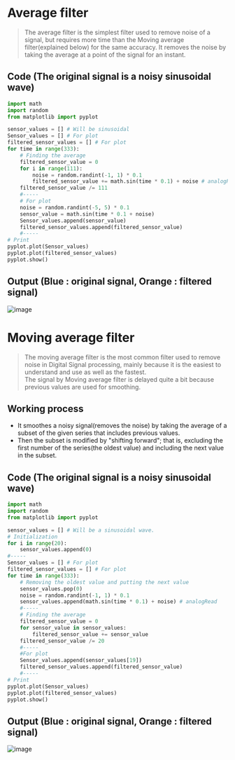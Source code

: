 # Average filter
>The average filter is the simplest filter used to remove noise of a signal, but requires more time than the Moving average filter(explained below) for the same accuracy.
>It removes the noise by taking the average at a point of the signal for an instant.

## Code (The original signal is a noisy sinusoidal wave)
~~~Python
import math
import random
from matplotlib import pyplot

sensor_values = [] # Will be sinusoidal
Sensor_values = [] # For plot
filtered_sensor_values = [] # For plot
for time in range(333):
    # Finding the average
    filtered_sensor_value = 0
    for i in range(111):
        noise = random.randint(-1, 1) * 0.1
        filtered_sensor_value += math.sin(time * 0.1) + noise # analogRead
    filtered_sensor_value /= 111
    #-----
    # For plot
    noise = random.randint(-5, 5) * 0.1
    sensor_value = math.sin(time * 0.1 + noise)
    Sensor_values.append(sensor_value)
    filtered_sensor_values.append(filtered_sensor_value)
    #-----
# Print
pyplot.plot(Sensor_values)
pyplot.plot(filtered_sensor_values)
pyplot.show()
~~~

## Output (Blue : original signal, Orange : filtered signal)
![image](https://user-images.githubusercontent.com/67142421/153919200-7357fca3-f21b-4604-9abc-b13592d3a239.png)


# Moving average filter
>The moving average filter is the most common filter used to remove noise in Digital Signal processing, mainly because it is the easiest to understand and use as well as
>the fastest.<br>
>The signal by Moving average filter is delayed quite a bit because previous values are used for smoothing.

## Working process
* It smoothes a noisy signal(removes the noise) by taking the average of a subset of the given series that includes previous values.
* Then the subset is modified by "shifting forward"; that is, excluding the first number of the series(the oldest value) and including the next value in the subset.

## Code (The original signal is a noisy sinusoidal wave)
~~~Python
import math
import random
from matplotlib import pyplot

sensor_values = [] # Will be a sinusoidal wave.
# Initialization
for i in range(20):
    sensor_values.append(0)
#-----
Sensor_values = [] # For plot
filtered_sensor_values = [] # For plot
for time in range(333):
    # Removing the oldest value and putting the next value
    sensor_values.pop(0)
    noise = random.randint(-1, 1) * 0.1
    sensor_values.append(math.sin(time * 0.1) + noise) # analogRead
    #-----
    # Finding the average
    filtered_sensor_value = 0
    for sensor_value in sensor_values:
        filtered_sensor_value += sensor_value
    filtered_sensor_value /= 20
    #-----
    #For plot
    Sensor_values.append(sensor_values[19])
    filtered_sensor_values.append(filtered_sensor_value)
    #-----
# Print
pyplot.plot(Sensor_values)
pyplot.plot(filtered_sensor_values)
pyplot.show()
~~~

## Output (Blue : original signal, Orange : filtered signal)
![image](https://user-images.githubusercontent.com/67142421/153897055-c0b60f27-6aea-4e0c-80ea-3a636bd3747a.png)
